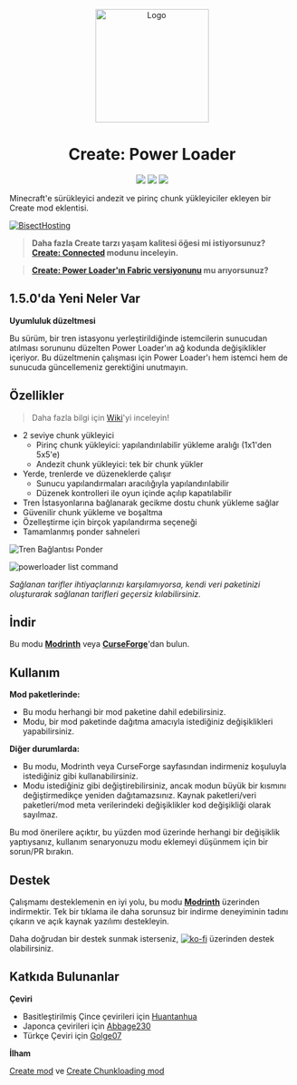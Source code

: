<p align="center"><img src="https://raw.githubusercontent.com/hlysine/create_power_loader/main/src/main/resources/create_power_loader_icon.png" alt="Logo" width="200"></p>

<h1 align="center">Create: Power Loader</h1>

<p align="center">
    <a href="https://www.curseforge.com/minecraft/mc-mods/create-power-loader/files"><img src="https://cf.way2muchnoise.eu/versions/936020_all.svg"></a>
    <a href="https://modrinth.com/mod/create-power-loader/"><img src="https://img.shields.io/modrinth/dt/wPQ6GgFE?style=flat&label=Modrinth"></a>
    <a href="https://www.curseforge.com/minecraft/mc-mods/create-power-loader"><img src="https://img.shields.io/curseforge/dt/936020?style=flat&label=CurseForge"></a>
</p>

Minecraft'e sürükleyici andezit ve pirinç chunk yükleyiciler ekleyen bir Create mod eklentisi.

[![BisectHosting](https://www.bisecthosting.com/partners/custom-banners/cd02548b-be01-4a01-b707-ffcb913f5299.webp)](https://bisecthosting.com/lysine)

> **Daha fazla Create tarzı yaşam kalitesi öğesi mi istiyorsunuz? [Create: Connected](https://modrinth.com/mod/create-connected) modunu inceleyin.**

> **[Create: Power Loader'ın Fabric versiyonunu](https://modrinth.com/mod/create-power-loader-fabric) mu arıyorsunuz?**

## 1.5.0'da Yeni Neler Var

**Uyumluluk düzeltmesi**

Bu sürüm, bir tren istasyonu yerleştirildiğinde istemcilerin sunucudan atılması sorununu düzelten Power Loader'ın ağ kodunda değişiklikler içeriyor. Bu düzeltmenin çalışması için Power Loader'ı hem istemci hem de sunucuda güncellemeniz gerektiğini unutmayın.

## Özellikler

> Daha fazla bilgi için [Wiki](https://github.com/hlysine/create_power_loader/wiki)'yi inceleyin!

- 2 seviye chunk yükleyici
    - Pirinç chunk yükleyici: yapılandırılabilir yükleme aralığı (1x1'den 5x5'e)
    - Andezit chunk yükleyici: tek bir chunk yükler
- Yerde, trenlerde ve düzeneklerde çalışır
    - Sunucu yapılandırmaları aracılığıyla yapılandırılabilir
    - Düzenek kontrolleri ile oyun içinde açılıp kapatılabilir
- Tren İstasyonlarına bağlanarak gecikme dostu chunk yükleme sağlar
- Güvenilir chunk yükleme ve boşaltma
- Özelleştirme için birçok yapılandırma seçeneği
- Tamamlanmış ponder sahneleri

![Tren Bağlantısı Ponder](https://cdn.modrinth.com/data/wPQ6GgFE/images/0cdf2fecd6253f267cf32103e51a062b78ffaace.png)

![powerloader list command](https://github.com/hlysine/create_power_loader/assets/25472513/e28c9b7c-fa27-4ac1-aaf5-2500771439bd)

*Sağlanan tarifler ihtiyaçlarınızı karşılamıyorsa, kendi veri paketinizi oluşturarak sağlanan tarifleri geçersiz kılabilirsiniz.*

## İndir

Bu modu [**Modrinth**](https://modrinth.com/mod/create-power-loader) veya
[**CurseForge**](https://legacy.curseforge.com/minecraft/mc-mods/create-power-loader)'dan bulun.

## Kullanım

**Mod paketlerinde:**

- Bu modu herhangi bir mod paketine dahil edebilirsiniz.
- Modu, bir mod paketinde dağıtma amacıyla istediğiniz değişiklikleri yapabilirsiniz.

**Diğer durumlarda:**

- Bu modu, Modrinth veya CurseForge sayfasından indirmeniz koşuluyla istediğiniz gibi kullanabilirsiniz.
- Modu istediğiniz gibi değiştirebilirsiniz, ancak modun büyük bir kısmını değiştirmedikçe yeniden dağıtamazsınız. Kaynak paketleri/veri paketleri/mod meta verilerindeki değişiklikler kod değişikliği olarak sayılmaz.

Bu mod önerilere açıktır, bu yüzden mod üzerinde herhangi bir değişiklik yaptıysanız, kullanım senaryonuzu modu eklemeyi düşünmem için bir sorun/PR bırakın.

## Destek

Çalışmamı desteklemenin en iyi yolu, bu modu [**Modrinth**](https://modrinth.com/mod/create-power-loader) üzerinden indirmektir.
Tek bir tıklama ile daha sorunsuz bir indirme deneyiminin tadını çıkarın ve açık kaynak yazılımı destekleyin.

Daha doğrudan bir destek sunmak isterseniz, [![ko-fi](https://ko-fi.com/img/githubbutton_sm.svg)](https://ko-fi.com/O4O2TL8YV) üzerinden destek olabilirsiniz.

## Katkıda Bulunanlar

**Çeviri**

- Basitleştirilmiş Çince çevirileri için [Huantanhua](https://github.com/Huantanhua) 
- Japonca çevirileri için [Abbage230](https://github.com/Abbage230) 
- Türkçe Çeviri için [Golge07](https://github.com/Golge07)

**İlham**

[Create mod](https://github.com/Creators-of-Create/Create) ve
[Create Chunkloading mod](https://github.com/embeddedt/CreateChunkloading)